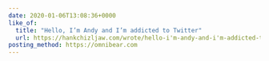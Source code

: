 ```yaml
---
date: 2020-01-06T13:08:36+0000
like_of:
  title: "Hello, I’m Andy and I’m addicted to Twitter"
  url: https://hankchizljaw.com/wrote/hello-i'm-andy-and-i'm-addicted-to-twitter/
posting_method: https://omnibear.com
---
```

